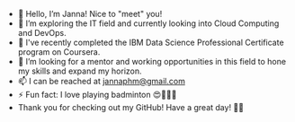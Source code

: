 - 👋 Hello, I’m Janna! Nice to "meet" you! 
- 👀 I’m exploring the IT field and currently looking into Cloud Computing and DevOps.
- 🌱 I've recently completed the IBM Data Science Professional Certificate program on Coursera.
- 💞️ I’m looking for a mentor and working opportunities in this field to hone my skills and expand my horizon.
- 📫 I can be reached at jannaphm@gmail.com
- ⚡ Fun fact: I love playing badminton 😍🏸🏸🏸
- Thank you for checking out my GitHub! Have a great day! 🙏🏼

<!---
jntph/jntph is a ✨ special ✨ repository because its `README.md` (this file) appears on your GitHub profile.
You can click the Preview link to take a look at your changes.
--->

